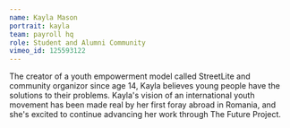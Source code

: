 ```yaml
---
name: Kayla Mason
portrait: kayla
team: payroll hq
role: Student and Alumni Community
vimeo_id: 125593122
---
```


The creator of a youth empowerment model called StreetLite and community organizor since age 14, Kayla believes young people have the solutions to their problems. Kayla's vision of an international youth movement has been made real by her first foray abroad in Romania, and she's excited to continue advancing her work through The Future Project.